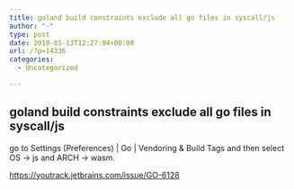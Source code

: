 ```yaml
---
title: goland build constraints exclude all go files in syscall/js
author: "-"
type: post
date: 2019-05-13T12:27:04+00:00
url: /?p=14336
categories:
  - Uncategorized

---
```

## goland build constraints exclude all go files in syscall/js
go to Settings (Preferences) | Go | Vendoring & Build Tags and then select OS -> js and ARCH -> wasm.

https://youtrack.jetbrains.com/issue/GO-6128
